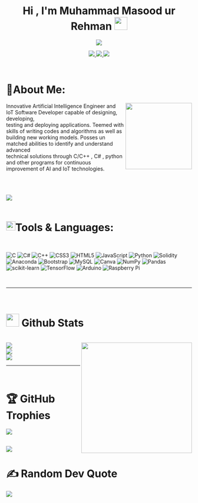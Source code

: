<h1 align="center"><b>Hi , I'm Muhammad Masood ur Rehman </b><img src="https://media.giphy.com/media/hvRJCLFzcasrR4ia7z/giphy.gif" width="35"></h1>

<p align="center">
<a href="https://github.com/DenverCoder1/readme-typing-svg"><img src="https://readme-typing-svg.herokuapp.com?font=Time+New+Roman&color=cyan&size=25&center=true&vCenter=true&width=600&height=100&lines=AI/IoT+Developer,;Software+Engineering+Student,;An+Innovater+and+Problem+Solver,;Active+Learner/Researcher,;Ready+to+learn+new+stuffs..."></a>
</p>

<p align="center">
<a href="https://visitcount.itsvg.in">
  <img src="https://visitcount.itsvg.in/api?id=muhammad-masood-ur-rehman&label=GitHub%20Followers&color=0&icon=0&pretty=false" />
</a>
  
<a href="https://visitcount.itsvg.in">
  <img src="https://visitcount.itsvg.in/api?id=muhammad-masood-ur-rehman&icon=1&color=2" />
</a>
  
<a href="https://visitcount.itsvg.in">
  <img src="https://visitcount.itsvg.in/api?id=muhammad-masood-ur-rehman&label=GitHub%20Stars&color=3&icon=9&pretty=false" />
</a>
</p>

<br/>

# 💫About Me:
 <img src="https://media.giphy.com/media/jdPMeyv9rn0hZHh8n9/giphy.gif" align="right" widht="130px" height="180px" top ="-50px"/>
Innovative Artificial Intelligence Engineer and IoT Software Developer capable of designing, developing, <br/> testing and deploying applications. Teemed with skills of writing codes and algorithms as well as <br/> building new working models. Posses un matched abilities to identify and
understand advanced <br/>technical solutions through C/C++ , C# , python and other programs for continuous <br/>improvement of AI and IoT
technologies.

<br/><br/>

<img src="https://user-images.githubusercontent.com/73097560/115834477-dbab4500-a447-11eb-908a-139a6edaec5c.gif"/>
<br/><br/>

<h1 left="50px"><img src="https://media2.giphy.com/media/QssGEmpkyEOhBCb7e1/giphy.gif?cid=ecf05e47a0n3gi1bfqntqmob8g9aid1oyj2wr3ds3mg700bl&rid=giphy.gif" width ="25" style="float:left"/>    Tools & Languages:
</h1>

<br/>

 ![C](https://img.shields.io/badge/c-%2300599C.svg?style=for-the-badge&logo=c&logoColor=white) ![C#](https://img.shields.io/badge/c%23-%23239120.svg?style=for-the-badge&logo=c-sharp&logoColor=white) ![C++](https://img.shields.io/badge/c++-%2300599C.svg?style=for-the-badge&logo=c%2B%2B&logoColor=white) ![CSS3](https://img.shields.io/badge/css3-%231572B6.svg?style=for-the-badge&logo=css3&logoColor=white) ![HTML5](https://img.shields.io/badge/html5-%23E34F26.svg?style=for-the-badge&logo=html5&logoColor=white) ![JavaScript](https://img.shields.io/badge/javascript-%23323330.svg?style=for-the-badge&logo=javascript&logoColor=%23F7DF1E) ![Python](https://img.shields.io/badge/python-3670A0?style=for-the-badge&logo=python&logoColor=ffdd54) ![Solidity](https://img.shields.io/badge/Solidity-%23363636.svg?style=for-the-badge&logo=solidity&logoColor=white) ![Anaconda](https://img.shields.io/badge/Anaconda-%2344A833.svg?style=for-the-badge&logo=anaconda&logoColor=white) ![Bootstrap](https://img.shields.io/badge/bootstrap-%23563D7C.svg?style=for-the-badge&logo=bootstrap&logoColor=white) ![MySQL](https://img.shields.io/badge/mysql-%2300f.svg?style=for-the-badge&logo=mysql&logoColor=white) ![Canva](https://img.shields.io/badge/Canva-%2300C4CC.svg?style=for-the-badge&logo=Canva&logoColor=white) ![NumPy](https://img.shields.io/badge/numpy-%23013243.svg?style=for-the-badge&logo=numpy&logoColor=white) ![Pandas](https://img.shields.io/badge/pandas-%23150458.svg?style=for-the-badge&logo=pandas&logoColor=white) ![scikit-learn](https://img.shields.io/badge/scikit--learn-%23F7931E.svg?style=for-the-badge&logo=scikit-learn&logoColor=white) ![TensorFlow](https://img.shields.io/badge/TensorFlow-%23FF6F00.svg?style=for-the-badge&logo=TensorFlow&logoColor=white) ![Arduino](https://img.shields.io/badge/-Arduino-00979D?style=for-the-badge&logo=Arduino&logoColor=white) ![Raspberry Pi](https://img.shields.io/badge/-RaspberryPi-C51A4A?style=for-the-badge&logo=Raspberry-Pi)

<br/>


-----

<br>


# <img src="https://media.giphy.com/media/iY8CRBdQXODJSCERIr/giphy.gif" width="35"><b> Github Stats </b>
<br>

<img src="https://octodex.github.com/images/privateinvestocat.jpg" widht="180px" height="300px" align="right">
<a href="https://visitcount.itsvg.in">
  <img src="https://github-readme-stats.vercel.app/api?username=muhammad-masood-ur-rehman&theme=synthwave&hide_border=false&include_all_commits=true&count_private=true" />
</a>
<br/>
<a href="https://visitcount.itsvg.in">
  <img src="https://github-readme-streak-stats.herokuapp.com/?user=muhammad-masood-ur-rehman&theme=synthwave&hide_border=false" />
</a>
<br/>
<a href="https://visitcount.itsvg.in">
  <img src="https://github-readme-stats.vercel.app/api/top-langs/?username=muhammad-masood-ur-rehman&theme=synthwave&hide_border=false&include_all_commits=true&count_private=true&layout=compact" />
</a>

<br/>


-----

<br>

# 🏆 GitHub Trophies
![](https://github-profile-trophy.vercel.app/?username=muhammad-masood-ur-rehman&theme=juicyfresh&no-frame=false&no-bg=false&margin-w=6)

<br>
<img src="https://user-images.githubusercontent.com/73097560/115834477-dbab4500-a447-11eb-908a-139a6edaec5c.gif">
<br>

# ✍️ Random Dev Quote
![](https://quotes-github-readme.vercel.app/api?type=horizontal&theme=tokyonight)


